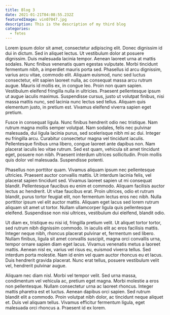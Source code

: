 ```yaml
---
title: Blog 3
date: 2021-01-21T04:08:55.232Z
featuredImage: vin07047.jpg
description: This is the description of my third blog
categories:
  - fetes
---
```

Lorem ipsum dolor sit amet, consectetur adipiscing elit. Donec dignissim id dui in dictum. Sed in aliquet lectus. Ut vestibulum dolor at posuere dignissim. Duis malesuada lacinia tempor. Aenean laoreet urna at mattis sodales. Nunc finibus venenatis quam egestas vulputate. Morbi tincidunt fermentum nibh, a imperdiet mauris porta sed. Phasellus id arcu dignissim, varius arcu vitae, commodo elit. Aliquam euismod, nunc sed luctus consectetur, elit sapien laoreet nulla, ac consequat massa arcu rutrum augue. Mauris id mollis ex, in congue leo. Proin non quam sapien. Vestibulum eleifend fringilla nulla in ultricies. Praesent pellentesque ipsum ut augue iaculis maximus. Suspendisse cursus, justo ut volutpat finibus, nisi massa mattis nunc, sed lacinia nunc lectus sed tellus. Aliquam quis elementum justo, in pretium est. Vivamus eleifend viverra sapien eget pretium.

Fusce in consequat ligula. Nunc finibus hendrerit odio nec tristique. Nam rutrum magna mollis semper volutpat. Nam sodales, felis nec pulvinar malesuada, dui ligula lacinia purus, sed scelerisque nibh mi ac dui. Integer eu fringilla arcu. Curabitur consectetur magna vel tincidunt iaculis. Pellentesque finibus urna libero, congue laoreet ante dapibus non. Nam placerat iaculis leo vitae rutrum. Sed est quam, vehicula sit amet tincidunt eget, posuere non nibh. Praesent interdum ultrices sollicitudin. Proin mollis quis dolor vel malesuada. Suspendisse potenti.

Phasellus non porttitor quam. Vivamus aliquam ipsum nec pellentesque ultricies. Praesent auctor convallis mattis. Ut interdum lacinia felis, vel placerat sapien tincidunt sed. Vivamus laoreet sapien ut mi consequat blandit. Pellentesque faucibus eu enim et commodo. Aliquam facilisis auctor lectus ac hendrerit. Ut vitae faucibus erat. Proin ultrices, odio et rutrum blandit, purus tortor feugiat elit, non fermentum lectus eros nec nibh. Nulla porttitor ipsum vel elit auctor mattis. Aliquam eget lacus sed lorem rutrum aliquam sit amet ut tortor. Nullam ullamcorper ligula quis pellentesque eleifend. Suspendisse non nisi ultrices, vestibulum dui eleifend, blandit odio.

Ut diam ex, tristique eu nisi id, fringilla pretium velit. Ut aliquet tortor tortor, sed rutrum nibh dignissim commodo. In iaculis elit ac eros facilisis mattis. Integer neque nibh, rhoncus placerat pulvinar et, fermentum sed libero. Nullam finibus, ligula sit amet convallis suscipit, magna orci convallis urna, tempor ornare sapien diam eget lacus. Vivamus venenatis metus a laoreet mattis. Aenean nisl ex, varius vel risus eu, euismod viverra tellus. Sed interdum porta molestie. Nam id enim vel quam auctor rhoncus eu et lacus. Duis hendrerit gravida placerat. Nunc erat tellus, posuere vestibulum velit vel, hendrerit pulvinar augue.

Aliquam nec diam nisl. Morbi vel tempor velit. Sed urna massa, condimentum vel vehicula ac, pretium eget magna. Morbi molestie a eros non pellentesque. Nullam consectetur urna ac laoreet rhoncus. Integer mattis pharetra est et luctus. Aenean dapibus orci sapien. Sed rutrum blandit elit a commodo. Proin volutpat nibh dolor, ac tincidunt neque aliquet et. Duis vel aliquam tellus. Vivamus efficitur fermentum ligula, eget malesuada orci rhoncus a. Praesent id ex lorem.